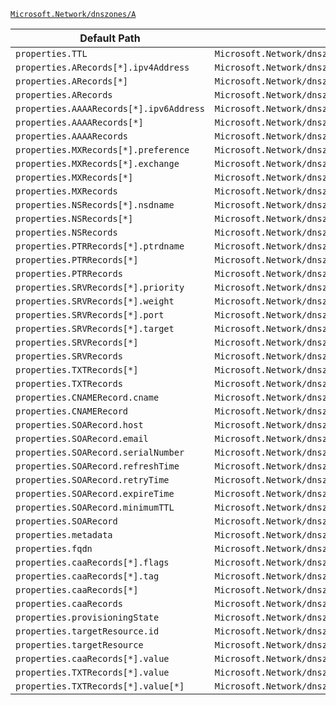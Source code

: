 [`Microsoft.Network/dnszones/A`](https://docs.microsoft.com/en-us/azure/templates/microsoft.network/dnszones/a)

| Default Path | Alias |
|---|---|
| `properties.TTL` | `Microsoft.Network/dnszones/A/TTL` |
| `properties.ARecords[*].ipv4Address` | `Microsoft.Network/dnszones/A/ARecords[*].ipv4Address` |
| `properties.ARecords[*]` | `Microsoft.Network/dnszones/A/ARecords[*]` |
| `properties.ARecords` | `Microsoft.Network/dnszones/A/ARecords` |
| `properties.AAAARecords[*].ipv6Address` | `Microsoft.Network/dnszones/A/AAAARecords[*].ipv6Address` |
| `properties.AAAARecords[*]` | `Microsoft.Network/dnszones/A/AAAARecords[*]` |
| `properties.AAAARecords` | `Microsoft.Network/dnszones/A/AAAARecords` |
| `properties.MXRecords[*].preference` | `Microsoft.Network/dnszones/A/MXRecords[*].preference` |
| `properties.MXRecords[*].exchange` | `Microsoft.Network/dnszones/A/MXRecords[*].exchange` |
| `properties.MXRecords[*]` | `Microsoft.Network/dnszones/A/MXRecords[*]` |
| `properties.MXRecords` | `Microsoft.Network/dnszones/A/MXRecords` |
| `properties.NSRecords[*].nsdname` | `Microsoft.Network/dnszones/A/NSRecords[*].nsdname` |
| `properties.NSRecords[*]` | `Microsoft.Network/dnszones/A/NSRecords[*]` |
| `properties.NSRecords` | `Microsoft.Network/dnszones/A/NSRecords` |
| `properties.PTRRecords[*].ptrdname` | `Microsoft.Network/dnszones/A/PTRRecords[*].ptrdname` |
| `properties.PTRRecords[*]` | `Microsoft.Network/dnszones/A/PTRRecords[*]` |
| `properties.PTRRecords` | `Microsoft.Network/dnszones/A/PTRRecords` |
| `properties.SRVRecords[*].priority` | `Microsoft.Network/dnszones/A/SRVRecords[*].priority` |
| `properties.SRVRecords[*].weight` | `Microsoft.Network/dnszones/A/SRVRecords[*].weight` |
| `properties.SRVRecords[*].port` | `Microsoft.Network/dnszones/A/SRVRecords[*].port` |
| `properties.SRVRecords[*].target` | `Microsoft.Network/dnszones/A/SRVRecords[*].target` |
| `properties.SRVRecords[*]` | `Microsoft.Network/dnszones/A/SRVRecords[*]` |
| `properties.SRVRecords` | `Microsoft.Network/dnszones/A/SRVRecords` |
| `properties.TXTRecords[*]` | `Microsoft.Network/dnszones/A/TXTRecords[*]` |
| `properties.TXTRecords` | `Microsoft.Network/dnszones/A/TXTRecords` |
| `properties.CNAMERecord.cname` | `Microsoft.Network/dnszones/A/CNAMERecord.cname` |
| `properties.CNAMERecord` | `Microsoft.Network/dnszones/A/CNAMERecord` |
| `properties.SOARecord.host` | `Microsoft.Network/dnszones/A/SOARecord.host` |
| `properties.SOARecord.email` | `Microsoft.Network/dnszones/A/SOARecord.email` |
| `properties.SOARecord.serialNumber` | `Microsoft.Network/dnszones/A/SOARecord.serialNumber` |
| `properties.SOARecord.refreshTime` | `Microsoft.Network/dnszones/A/SOARecord.refreshTime` |
| `properties.SOARecord.retryTime` | `Microsoft.Network/dnszones/A/SOARecord.retryTime` |
| `properties.SOARecord.expireTime` | `Microsoft.Network/dnszones/A/SOARecord.expireTime` |
| `properties.SOARecord.minimumTTL` | `Microsoft.Network/dnszones/A/SOARecord.minimumTTL` |
| `properties.SOARecord` | `Microsoft.Network/dnszones/A/SOARecord` |
| `properties.metadata` | `Microsoft.Network/dnszones/A/metadata` |
| `properties.fqdn` | `Microsoft.Network/dnszones/A/fqdn` |
| `properties.caaRecords[*].flags` | `Microsoft.Network/dnszones/A/caaRecords[*].flags` |
| `properties.caaRecords[*].tag` | `Microsoft.Network/dnszones/A/caaRecords[*].tag` |
| `properties.caaRecords[*]` | `Microsoft.Network/dnszones/A/caaRecords[*]` |
| `properties.caaRecords` | `Microsoft.Network/dnszones/A/caaRecords` |
| `properties.provisioningState` | `Microsoft.Network/dnszones/A/provisioningState` |
| `properties.targetResource.id` | `Microsoft.Network/dnszones/A/targetResource.id` |
| `properties.targetResource` | `Microsoft.Network/dnszones/A/targetResource` |
| `properties.caaRecords[*].value` | `Microsoft.Network/dnszones/A/caaRecords[*].value` |
| `properties.TXTRecords[*].value` | `Microsoft.Network/dnszones/A/TXTRecords[*].value` |
| `properties.TXTRecords[*].value[*]` | `Microsoft.Network/dnszones/A/TXTRecords[*].value[*]` |

